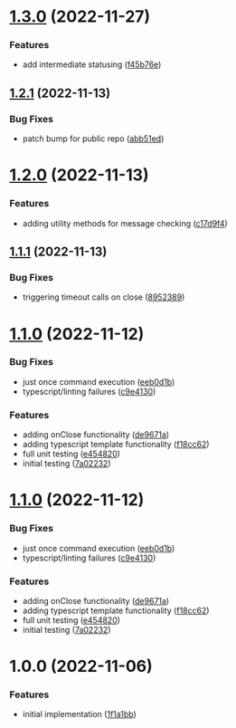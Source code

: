 # [1.3.0](https://github.com/hanseltime/hanseltime-janus-simple-command/compare/v1.2.1...v1.3.0) (2022-11-27)


### Features

* add intermediate statusing ([f45b76e](https://github.com/hanseltime/hanseltime-janus-simple-command/commit/f45b76e721596bf11cc15eea9fb2166252389491))

## [1.2.1](https://github.com/hanseltime/hanseltime-janus-simple-command/compare/v1.2.0...v1.2.1) (2022-11-13)


### Bug Fixes

* patch bump for public repo ([abb51ed](https://github.com/hanseltime/hanseltime-janus-simple-command/commit/abb51ed586b053f31f1b851425dffcd7d0da4426))

# [1.2.0](https://github.com/hanseltime/hanseltime-janus-simple-command/compare/v1.1.1...v1.2.0) (2022-11-13)


### Features

* adding utility methods for message checking ([c17d9f4](https://github.com/hanseltime/hanseltime-janus-simple-command/commit/c17d9f45984b17da51bde71c9aadff96b071527d))

## [1.1.1](https://github.com/hanseltime/hanseltime-janus-simple-command/compare/v1.1.0...v1.1.1) (2022-11-13)


### Bug Fixes

* triggering timeout calls on close ([8952389](https://github.com/hanseltime/hanseltime-janus-simple-command/commit/8952389199a2d6d6074cdb56df6b759673b5a2e8))

# [1.1.0](https://github.com/hanseltime/hanseltime-janus-simple-command/compare/v1.0.0...v1.1.0) (2022-11-12)


### Bug Fixes

* just once command execution ([eeb0d1b](https://github.com/hanseltime/hanseltime-janus-simple-command/commit/eeb0d1bf9529325f638e53bad05a26dff1a911fc))
* typescript/linting failures ([c9e4130](https://github.com/hanseltime/hanseltime-janus-simple-command/commit/c9e4130cd48ee9602056f2ba013d904fb3698fc8))


### Features

* adding onClose functionality ([de9671a](https://github.com/hanseltime/hanseltime-janus-simple-command/commit/de9671ad42b36537e57dbdc1c4f8848c822be61f))
* adding typescript template functionality ([f18cc62](https://github.com/hanseltime/hanseltime-janus-simple-command/commit/f18cc626748ba1e75943316e591bc9af8fc6fb68))
* full unit testing ([e454820](https://github.com/hanseltime/hanseltime-janus-simple-command/commit/e4548200a56ebee6a7a35b31904b65a51158d05f))
* initial testing ([7a02232](https://github.com/hanseltime/hanseltime-janus-simple-command/commit/7a022329880871bbc11e9202d196c75b3e961c67))

# [1.1.0](https://github.com/hanseltime/hanseltime-janus-simple-command/compare/v1.0.0...v1.1.0) (2022-11-12)


### Bug Fixes

* just once command execution ([eeb0d1b](https://github.com/hanseltime/hanseltime-janus-simple-command/commit/eeb0d1bf9529325f638e53bad05a26dff1a911fc))
* typescript/linting failures ([c9e4130](https://github.com/hanseltime/hanseltime-janus-simple-command/commit/c9e4130cd48ee9602056f2ba013d904fb3698fc8))


### Features

* adding onClose functionality ([de9671a](https://github.com/hanseltime/hanseltime-janus-simple-command/commit/de9671ad42b36537e57dbdc1c4f8848c822be61f))
* adding typescript template functionality ([f18cc62](https://github.com/hanseltime/hanseltime-janus-simple-command/commit/f18cc626748ba1e75943316e591bc9af8fc6fb68))
* full unit testing ([e454820](https://github.com/hanseltime/hanseltime-janus-simple-command/commit/e4548200a56ebee6a7a35b31904b65a51158d05f))
* initial testing ([7a02232](https://github.com/hanseltime/hanseltime-janus-simple-command/commit/7a022329880871bbc11e9202d196c75b3e961c67))

# 1.0.0 (2022-11-06)


### Features

* initial implementation ([1f1a1bb](https://github.com/hanseltime/hanseltime-janus-simple-command/commit/1f1a1bb1837f85516fcf27642a08fb18fa3515c2))
